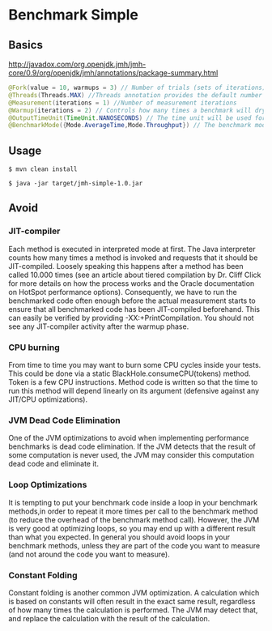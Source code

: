 # Benchmark Simple

## Basics

http://javadox.com/org.openjdk.jmh/jmh-core/0.9/org/openjdk/jmh/annotations/package-summary.html

```java
@Fork(value = 10, warmups = 3) // Number of trials (sets of iterations) to run. Each trial is started in a separate JVM. It also lets you specify the (extra) JVM arguments.
@Threads(Threads.MAX) //Threads annotation provides the default number of threads to run. Threads.MAX to run with all available threads.
@Measurement(iterations = 1) //Number of measurement iterations
@Warmup(iterations = 2) // Controls how many times a benchmark will dry run before results are collected,
@OutputTimeUnit(TimeUnit.NANOSECONDS) // The time unit will be used for all benchmark modes your benchmark is executed in.
@BenchmarkMode({Mode.AverageTime,Mode.Throughput}) // The benchmark mode tells JMH what you want to measure.

```

## Usage
```
$ mvn clean install
```

```
$ java -jar target/jmh-simple-1.0.jar
```

## Avoid

### JIT-compiler 
Each method is executed in interpreted mode at first. 
The Java interpreter counts how many times a method is invoked and requests that it should be JIT-compiled. 
Loosely speaking this happens after a method has been called 10.000 times (see an article about tiered compilation by Dr. Cliff Click for more details on how the process works and the Oracle documentation on HotSpot performance options). 
Consequently, we have to run the benchmarked code often enough before the actual measurement starts to ensure that all benchmarked code has been JIT-compiled beforehand. 
This can easily be verified by providing -XX:+PrintCompilation. 
You should not see any JIT-compiler activity after the warmup phase.

### CPU burning
From time to time you may want to burn some CPU cycles inside your tests. 
This could be done via a static BlackHole.consumeCPU(tokens) method. Token is a few CPU instructions. 
Method code is written so that the time to run this method will depend linearly on its argument (defensive against any JIT/CPU optimizations).

### JVM Dead Code Elimination
One of the JVM optimizations to avoid when implementing performance benchmarks is dead code elimination.
If the JVM detects that the result of some computation is never used, the JVM may consider this computation dead code and eliminate it.

### Loop Optimizations
It is tempting to put your benchmark code inside a loop in your benchmark methods,in order to repeat it more times per call to the benchmark method (to reduce the overhead of the benchmark method call).
However, the JVM is very good at optimizing loops, so you may end up with a different result than what you expected.
In general you should avoid loops in your benchmark methods, unless they are part of the code you want to measure (and not around the code you want to measure).

### Constant Folding
Constant folding is another common JVM optimization.
A calculation which is based on constants will often result in the exact same result, regardless of how many times the calculation is performed.
The JVM may detect that, and replace the calculation with the result of the calculation.

